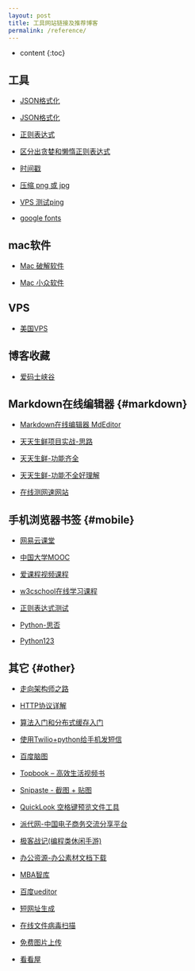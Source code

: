 ```yaml
---
layout: post
title: 工具网站链接及推荐博客 
permalink: /reference/
---
```


* content
{:toc}


## 工具

* [JSON格式化](https://www.json.cn/)

* [JSON格式化](http://www.bejson.com/)

* [正则表达式](http://tool.oschina.net/regex/)

* [区分出贪婪和懒惰正则表达式](https://regex101.com/)

* [时间戳](https://tool.lu/timestamp/)

- [压缩 png 或 jpg](https://tinypng.com/)

* [VPS 测试ping](http://ping.pe/)

* [google fonts](https://fonts.google.com/)

## mac软件

* [Mac 破解软件](https://www.waitsun.com/)
    
* [Mac 小众软件](https://www.appinn.com/category/mac/)

## VPS

* [美国VPS](https://idc.wiki/clientarea.php?action=products)
    
## 博客收藏

* [爱码士峡谷](http://www.jpjny.xyz)

Markdown在线编辑器								{#markdown}
-----------------------------------------------------------------
+ [Markdown在线编辑器 MdEditor](https://www.mdeditor.com/)

+ [天天生鲜项目实战-思路](https://www.cnblogs.com/welan/p/9231530.html)

+ [天天生鲜-功能齐全](https://github.com/sweetdoctor/dailyfresh)

+ [天天生鲜-功能不全好理解](https://github.com/shihao1010/tiantianshengxian)

+ [在线测网速网站](http://www.speedtest.cn/)


手机浏览器书签									{#mobile}
-----------------------------------------------------------------

+ [网易云课堂](https://study.163.com/)

+ [中国大学MOOC](https://www.icourse163.org/)

+ [爱课程视频课程](http://www.icourses.cn/home/)

+ [w3cschool在线学习课程](https://www.w3cschool.cn/)

+ [正则表达式测试](http://tool.oschina.net/regex/)

+ [Python-思否](https://segmentfault.com/t/python)

+ [Python123](https://www.python123.io/)

其它												{#other}
-----------------------------------------------------------------

+ [走向架构师之路](http://blog.csdn.net/cutesource/article/details/4901506)

+ [HTTP协议详解](http://www.jmarshall.com/easy/http/)

+ [算法入门和分布式缓存入门](http://www.cnblogs.com/huangxincheng/archive/2011/11/14/2249046.html)

+ [使用Twilio+python给手机发短信](https://www.jianshu.com/p/91b55f47de8a)

+ [百度脑图](http://naotu.baidu.com/)

+ [Topbook – 高效生活视频书](https://topbook.cc/overview)

+ [Snipaste - 截图 + 贴图](https://zh.snipaste.com/)

+ [QuickLook 空格键预览文件工具](https://pooi.moe/QuickLook/)

+ [派代网-中国电子商务交流分享平台](http://www.paidai.com/)

+ [极客战记(编程类休闲手游)](https://codecombat.163.com/)

+ [办公资源-办公素材文档下载](http://www.bangongziyuan.com/)

+ [MBA智库](https://www.mbalib.com/)

+ [百度ueditor](https://ueditor.baidu.com/website/onlinedemo.html)

+ [短网址生成](http://dwz.wailian.work/)

+ [在线文件病毒扫描](http://www.virscan.org/language/zh-cn/)

+ [免费图片上传](http://chuantu.biz/)

+ [看看屋](https://www.kankanwu.com/)
